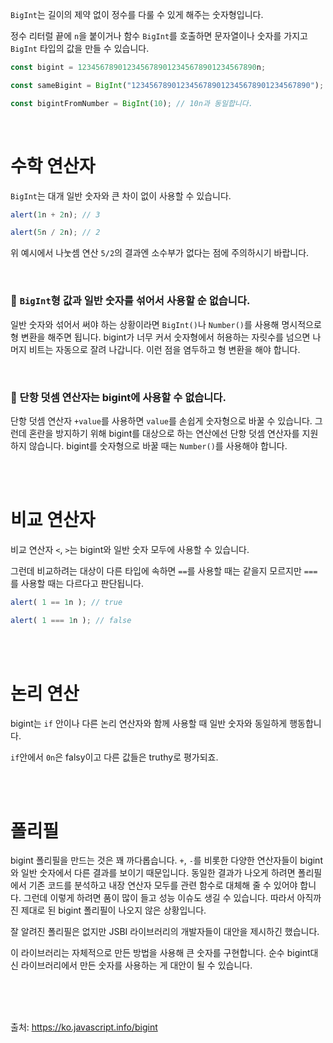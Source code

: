 `BigInt`는 길이의 제약 없이 정수를 다룰 수 있게 해주는 숫자형입니다.

정수 리터럴 끝에 `n`을 붙이거나 함수 `BigInt`를 호출하면 문자열이나 숫자를 가지고 `BigInt` 타입의 값을 만들 수 있습니다.
```js
const bigint = 1234567890123456789012345678901234567890n;

const sameBigint = BigInt("1234567890123456789012345678901234567890");

const bigintFromNumber = BigInt(10); // 10n과 동일합니다.
```
<br/>

# 수학 연산자
`BigInt`는 대개 일반 숫자와 큰 차이 없이 사용할 수 있습니다.
```js
alert(1n + 2n); // 3

alert(5n / 2n); // 2
```
위 예시에서 나눗셈 연산 `5/2`의 결과엔 소수부가 없다는 점에 주의하시기 바랍니다. 
   
<br/>

### 🚨 `BigInt`형 값과 일반 숫자를 섞어서 사용할 순 없습니다. 
일반 숫자와 섞어서 써야 하는 상황이라면 `BigInt()`나 `Number()`를 사용해 명시적으로 형 변환을 해주면 됩니다.
bigint가 너무 커서 숫자형에서 허용하는 자릿수를 넘으면 나머지 비트는 자동으로 잘려 나갑니다. 이런 점을 염두하고 형 변환을 해야 합니다.

<br/>

### 🚨 단항 덧셈 연산자는 bigint에 사용할 수 없습니다.
단항 덧셈 연산자 `+value`를 사용하면 `value`를 손쉽게 숫자형으로 바꿀 수 있습니다.
그런데 혼란을 방지하기 위해 bigint를 대상으로 하는 연산에선 단항 덧셈 연산자를 지원하지 않습니다.
bigint를 숫자형으로 바꿀 때는 `Number()`를 사용해야 합니다.

<br/><br/>

# 비교 연산자
비교 연산자 `<`, `>`는 bigint와 일반 숫자 모두에 사용할 수 있습니다.   

그런데 비교하려는 대상이 다른 타입에 속하면 `==`를 사용할 때는 같을지 모르지만 `===`를 사용할 때는 다르다고 판단됩니다.
```js
alert( 1 == 1n ); // true

alert( 1 === 1n ); // false
```
<br/><br/>

# 논리 연산
bigint는 `if` 안이나 다른 논리 연산자와 함께 사용할 때 일반 숫자와 동일하게 행동합니다.

`if`안에서 `0n`은 falsy이고 다른 값들은 truthy로 평가되죠.

<br/><br/>

# 폴리필
bigint 폴리필을 만드는 것은 꽤 까다롭습니다. `+`, `-`를 비롯한 다양한 연산자들이 bigint와 일반 숫자에서 다른 결과를 보이기 때문입니다.
동일한 결과가 나오게 하려면 폴리필에서 기존 코드를 분석하고 내장 연산자 모두를 관련 함수로 대체해 줄 수 있어야 합니다. 그런데 이렇게 하려면 품이 많이 들고 성능 이슈도 생길 수 있습니다.
따라서 아직까진 제대로 된 bigint 폴리필이 나오지 않은 상황입니다.

잘 알려진 폴리필은 없지만 JSBI 라이브러리의 개발자들이 대안을 제시하긴 했습니다.

이 라이브러리는 자체적으로 만든 방법을 사용해 큰 숫자를 구현합니다. 순수 bigint대신 라이브러리에서 만든 숫자를 사용하는 게 대안이 될 수 있습니다.

<br/><br/><br/>

출처: https://ko.javascript.info/bigint
